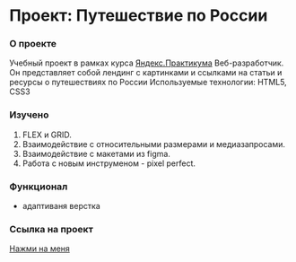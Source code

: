 # Проект: Путешествие по России

### О проекте
Учебный проект в рамках курса [Яндекс.Практикума](https://practicum.yandex.ru/web/) Веб-разработчик.
Он представляет собой лендинг с картинками и ссылками на статьи и ресурсы о путешествиях по России
Используемые технологии: HTML5, CSS3

### Изучено
1) FLEX и GRID.
2) Взаимодействие с относительными размерами и медиазапросами.
2) Взаимодействие с макетами из figma.
3) Работа с новым инструменом - pixel perfect.

### Функционал
* адаптиваня верстка

### Ссылка на проект
[Нажми на меня](https://amirashizhev.github.io/russian-travel/)
